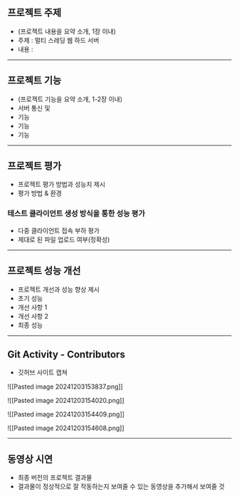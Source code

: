 ## 프로젝트 주제
- (프로젝트 내용을 요약 소개, 1장 이내)
- 주제 : 멀티 스레딩 웹 하드 서버
- 내용 : 

---
## 프로젝트 기능
- (프로젝트 기능을 요약 소개, 1-2장 이내)
- 서버 통신 및
- 기능
- 기능
- 기능

---
## 프로젝트 평가
- 프로젝트 평가 방법과 성능치 제시
- 평가 방법 & 환경

### 테스트 클라이언트 생성 방식을 통한 성능 평가
- 다중 클라이언트 접속 부하 평가
- 제대로 된 파일 업로드 여부(정확성)

---
## 프로젝트 성능 개선
- 프로젝트 개선과 성능 향상 제시
- 초기 성능
- 개선 사항 1
- 개선 사항 2
- 최종 성능

---
## Git Activity - Contributors
- 깃허브 사이트 캡쳐

![[Pasted image 20241203153837.png]]

![[Pasted image 20241203154020.png]]

![[Pasted image 20241203154409.png]]

![[Pasted image 20241203154608.png]]

---
## 동영상 시연
- 최종 버전의 프로젝트 결과물
- 결과물이 정상적으로 잘 작동하는지 보여줄 수 있는 동영상을 추가해서 보여줄 것


